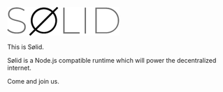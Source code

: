 ![Sølid](./logo.png)

This is Sølid.

Sølid is a Node.js compatible runtime which will power the decentralized internet.

Come and join us.
